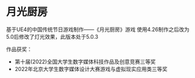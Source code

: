 # 月光厨房
基于UE4的中国传统节日游戏制作——《月光厨房》游戏
使用4.26制作之后改为5.0后修改了灯光效果，此版本处于5.0.3

作品获奖：
- 第十届(2022)全国大学生数字媒体科技作品及创意竞赛三等奖
- 2022年北京大学生数字媒体设计大赛游戏与虚拟现实应用类三等奖
